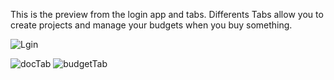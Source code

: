 This is the preview from the login app and tabs. Differents Tabs allow you to create projects and manage your budgets when you buy something.

![Lgin](https://github.com/ronaldo45000/Login-App-Project/assets/105025799/81f1e75d-c476-4a6d-9d87-86d731433c7e)

![docTab](https://github.com/ronaldo45000/Login-App-Project/assets/105025799/5ff96d0e-93c2-4fb9-ae99-d618234fcd1c)
![budgetTab](https://github.com/ronaldo45000/Login-App-Project/assets/105025799/b80fdc06-a090-4837-bd8f-ca7b0cd23e94)
